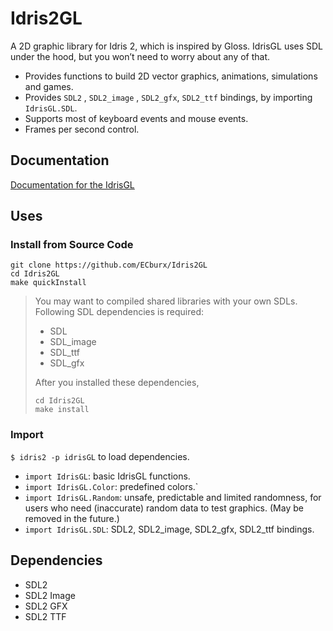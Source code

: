 # Idris2GL

A 2D graphic library for Idris 2, which is inspired by Gloss. IdrisGL uses SDL under the hood, but you won’t need to worry about any of that.

- Provides functions to build 2D vector graphics, animations, simulations and games.
- Provides `SDL2` , `SDL2_image` , `SDL2_gfx`,  `SDL2_ttf` bindings, by importing `IdrisGL.SDL`.
- Supports most of keyboard events and mouse events.
- Frames per second control.

## Documentation

[Documentation for the IdrisGL](https://idrisgl.readthedocs.io/)

## Uses

### Install from Source Code

```
git clone https://github.com/ECburx/Idris2GL
cd Idris2GL
make quickInstall
```

> You may want to compiled shared libraries with your own SDLs. Following SDL dependencies is required:
> 
> - SDL
> - SDL_image
> - SDL_ttf
> - SDL_gfx
> 
> After you installed these dependencies,
> 
> ```
> cd Idris2GL
> make install
> ```

### Import

`$ idris2 -p idrisGL` to load dependencies.

- `import IdrisGL`: basic IdrisGL functions.
- `import IdrisGL.Color`: predefined colors.`
- `import IdrisGL.Random`: unsafe, predictable and limited randomness, for users who need (inaccurate) random data to test graphics. (May be removed in the future.)
- `import IdrisGL.SDL`: SDL2, SDL2_image, SDL2_gfx, SDL2_ttf bindings.

## Dependencies

- SDL2
- SDL2 Image
- SDL2 GFX
- SDL2 TTF
